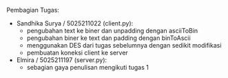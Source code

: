 Pembagian Tugas:
 - Sandhika Surya / 5025211022 (client.py):
    - pengubahan text ke biner dan unpadding dengan asciiToBin
    - pengubahan biner ke text dan padding dengan binToAscii
    - menggunakan DES dari tugas sebelumnya dengan sedikit modifikasi
    - pembuatan koneksi client ke server
 - Elmira / 5025211197 (server.py):
    - sebagian gaya penulisan mengikuti tugas 1
